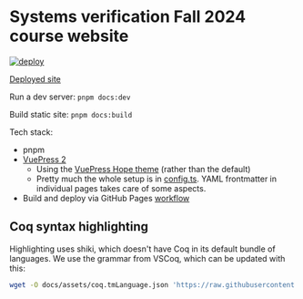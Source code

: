 # Systems verification Fall 2024 course website

[![deploy](https://github.com/tchajed/sys-verif-fa24/actions/workflows/deploy.yml/badge.svg)](https://github.com/tchajed/sys-verif-fa24/actions/workflows/deploy.yml)

[Deployed site](https://tchajed.github.io/sys-verif-fa24/)

Run a dev server: `pnpm docs:dev`

Build static site: `pnpm docs:build`

Tech stack:

- pnpm
- [VuePress 2](https://vuepress.vuejs.org/)
  - Using the [VuePress Hope theme](https://theme-hope.vuejs.press/) (rather than the default)
  - Pretty much the whole setup is in [config.ts](docs/.vuepress/config.ts). YAML frontmatter in individual pages takes care of some aspects.
- Build and deploy via GitHub Pages [workflow](./.github/workflows/deploy.yml)

## Coq syntax highlighting

Highlighting uses shiki, which doesn't have Coq in its default bundle of languages. We use the grammar from VSCoq, which can be updated with this:

```sh
wget -O docs/assets/coq.tmLanguage.json 'https://raw.githubusercontent.com/coq-community/vscoq/main/client/syntax/coq.tmLanguage.json'
```
